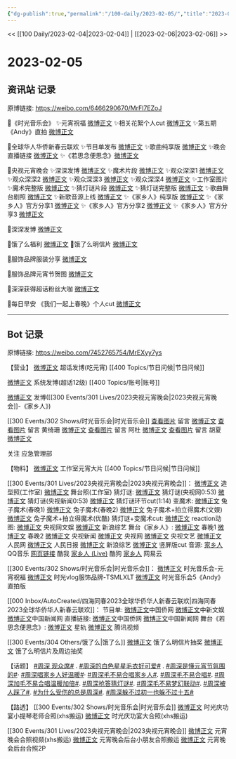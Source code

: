 ```yaml
---
{"dg-publish":true,"permalink":"/100-daily/2023-02-05/","title":"2023-02-05"}
---
```



<< [[100 Daily/2023-02-04\|2023-02-04]] | [[2023-02-06\|2023-02-06]] >>

# 2023-02-05

## 资讯站 记录

原博链接: https://weibo.com/6466290670/MrFl7EZoJ

🌟《时光音乐会》
✨元宵祝福 [微博正文](https://m.weibo.cn/6466290670/4865828354789986)
✨相关花絮个人cut [微博正文](https://m.weibo.cn/6466290670/4865789972972268)
✨第五期《Andy》直拍 [微博正文](https://m.weibo.cn/6466290670/4865731416819077)

🌟全球华人华侨新春云联欢
✨节目单发布 [微博正文](https://m.weibo.cn/6466290670/4865744111665738)
✨歌曲纯享版 [微博正文](https://m.weibo.cn/6466290670/4865846982216353)
✨晚会直播链接 [微博正文](https://m.weibo.cn/6466290670/4865800098025948)
✨《若思念便思念》[微博正文](https://m.weibo.cn/6466290670/4865880062433621)

🌟央视元宵晚会
✨深深发博 [微博正文](https://m.weibo.cn/6466290670/4865901453122512)
✨魔术片段 [微博正文](https://m.weibo.cn/6466290670/4865886408152704)
✨观众深深1 [微博正文](https://m.weibo.cn/6466290670/4865890178832221)
✨观众深深2 [微博正文](https://m.weibo.cn/6466290670/4865888479872008)
✨观众深深3 [微博正文](https://m.weibo.cn/6466290670/4865886807135725)
✨观众深深4 [微博正文](https://m.weibo.cn/6466290670/4865883782521077)
✨工作室图片 [](https://m.weibo.cn/6466290670/486589788350606)
✨魔术完整版 [微博正文](https://m.weibo.cn/6466290670/4865937079537459)
✨猜灯谜片段 [微博正文](https://m.weibo.cn/6466290670/4865890972078662)
✨猜灯谜完整版 [微博正文](https://m.weibo.cn/6466290670/4865888887512635)
✨歌曲舞台剧照 [微博正文](https://m.weibo.cn/6466290670/4865902858995249)
✨新歌音源上线 [微博正文](https://m.weibo.cn/6466290670/4865936836006208)
✨《家乡人》纯享版 [微博正文](https://m.weibo.cn/6466290670/4865904624534856)
✨《家乡人》官方分享1 [微博正文](https://m.weibo.cn/6466290670/4865898281699018)
✨《家乡人》官方分享2 [微博正文](https://m.weibo.cn/6466290670/4865900341100615)
✨《家乡人》官方分享3 [微博正文](https://m.weibo.cn/6466290670/4865900702338804)

🌟深深发博 [微博正文](https://m.weibo.cn/6466290670/4865881370263710)

🌟饿了么福利 [微博正文](https://m.weibo.cn/6466290670/4865736377372851)
🌟饿了么明信片 [微博正文](https://m.weibo.cn/6466290670/4865730446624579)

🌟服饰品牌服装分享 [微博正文](https://m.weibo.cn/6466290670/4865724726120129)

🌟服饰品牌元宵节贺图 [微博正文](https://m.weibo.cn/6466290670/4865726730994839)

🌟深深获得超话粉丝大咖 [微博正文](https://m.weibo.cn/6466290670/4865881710010222)

🌟每日早安
《我们一起上春晚》个人cut [微博正文](https://m.weibo.cn/6466290670/4865701607637593)

---
## Bot 记录

原博链接: https://weibo.com/7452765754/MrEXyy7ys

【营业】
[微博正文](https://m.weibo.cn/1736988591/4865877717028646) 超话发博(吃元宵) [[400 Topics/节日问候\|节日问候]] 

[微博正文](https://m.weibo.cn/1736988591/4865878019278000) 系统发博(超话12级) [[400 Topics/账号\|账号]]

[微博正文](https://m.weibo.cn/1736988591/4865900634708420) 发博([[300 Events/301 Lives/2023央视元宵晚会\|2023央视元宵晚会]]-《家乡人》)

[[300 Events/302 Shows/时光音乐会\|时光音乐会]]
[查看图片](https://wx1.sinaimg.cn/large/0088n2Pggy1hat0gqxpg0j30yi0c8dgq.jpg) 留言 [微博正文](https://m.weibo.cn/1736988591/4865545242938744)
[查看图片](https://wx4.sinaimg.cn/large/0088n2Pggy1hat0hnisf4j30u00xxtd2.jpg) 留言 黄绮珊 [微博正文](https://m.weibo.cn/1766673785/4865177247551324)
[查看图片](https://wx3.sinaimg.cn/large/0088n2Pggy1hat0h5pi6rj30u00xutcy.jpg) 留言 阿杜 [微博正文](https://m.weibo.cn/1355837881/4865185397610359)
[查看图片](https://wx1.sinaimg.cn/large/0088n2Pggy1hat0h1w889j30u00xgaee.jpg) 留言 胡夏 [微博正文](https://m.weibo.cn/1704091601/4865180800911131)

关注 应急管理部

【物料】
[微博正文](https://m.weibo.cn/7478855230/4865572804494822) 工作室元宵大片 [[400 Topics/节日问候\|节日问候]]

[[300 Events/301 Lives/2023央视元宵晚会\|2023央视元宵晚会]]：
[微博正文](https://m.weibo.cn/7478855230/4865897150023362) 造型照(工作室)
[微博正文](https://m.weibo.cn/7478855230/4865901927075652) 舞台照(工作室)
猜灯谜:
[微博正文](https://m.weibo.cn/3266943013/4865890028355805) 猜灯谜(央视网0:53)
[微博正文](https://m.weibo.cn/2656274875/4865881244702213) 猜灯谜(央视新闻0:53)
[微博正文](https://m.weibo.cn/6466290670/4865888887512635) 猜灯谜环节cut(1:14)
变魔术:
[微博正文](https://m.weibo.cn/3506728370/4865882381360052) 兔子魔术(春晚1)
[微博正文](https://m.weibo.cn/3506728370/4865888098718062) 兔子魔术(春晚2)
[微博正文](https://m.weibo.cn/1371117067/4865882612571948) 兔子魔术+拍立得魔术(文娱)
[微博正文](https://m.weibo.cn/1642904381/4865906864555537) 兔子魔术+拍立得魔术(优酷)
猜灯谜+变魔术cut:
[微博正文](https://m.weibo.cn/1786590437/4865884123040954)
reaction动图:
[微博正文](https://m.weibo.cn/7735105675/4865887397744160) 央视网文娱
[微博正文](https://m.weibo.cn/1878335471/4865883242238275) 新浪综艺
舞台《家乡人》:
[微博正文](https://m.weibo.cn/3506728370/4865897049885781) 春晚1
[微博正文](https://m.weibo.cn/3506728370/4865900827644167) 春晚2
[微博正文](https://m.weibo.cn/2656274875/4865897463812460) 央视新闻
[微博正文](https://m.weibo.cn/3266943013/4865898772699242) 央视网
[微博正文](https://m.weibo.cn/2210168325/4865898110256040) 央视文艺
[微博正文](https://m.weibo.cn/2286908003/4865901952769240) 人民网
[微博正文](https://m.weibo.cn/2803301701/4865902082002815) 人民日报
[微博正文](https://m.weibo.cn/1878335471/4865897552681420) 新浪综艺
[微博正文](https://m.weibo.cn/5219918112/4865906910167058) 竖屏版cut
音源:
[家乡人](https://weibo.cn/sinaurl?u=https%3A%2F%2Fc.y.qq.com%2Fbase%2Ffcgi-bin%2Fu%3F__%3DfczhFNttcEvv) QQ音乐
[网页链接](https://weibo.cn/sinaurl?u=https%3A%2F%2Fm.kuwo.cn%2Fyinyue%2F261037095%3Ff%3Dip%26t%3Dsinawb) 酷我
[家乡人 (Live)](https://weibo.cn/sinaurl?u=https%3A%2F%2Ft4.kugou.com%2Fsong.html%3Fid%3D8e197adB8V2) 酷狗
[家乡人](https://weibo.cn/sinaurl?u=http%3A%2F%2Fmusic.163.com%2Fshare%2Fsina%2Fdirect%2F18%2F2020167641) 网易云

[[300 Events/302 Shows/时光音乐会\|时光音乐会]]：
[微博正文](https://m.weibo.cn/7703778879/4865820931657999) 时光音乐会-元宵祝福
[微博正文](https://m.weibo.cn/6599319990/4865561559568066) 时光vlog服饰品牌-TSMLXLT
[微博正文](https://m.weibo.cn/6466290670/4865731416819077) 时光音乐会5《Andy》直拍版

[[000 Inbox/AutoCreated/四海同春2023全球华侨华人新春云联欢\|四海同春2023全球华侨华人新春云联欢]]：
节目单:
[微博正文](https://m.weibo.cn/5137261048/4865737640641329)中国侨网
[微博正文](https://m.weibo.cn/7728745629/4865742712081808)中新文娱
[微博正文](https://m.weibo.cn/1784473157/4865740819926081)中国新闻网
直播链接:
[微博正文](https://m.weibo.cn/5137261048/4865799049186629)中国侨网
[微博正文](https://m.weibo.cn/1784473157/4865798990727823)中国新闻网
舞台《若思念便思念》:
[微博正文](https://m.weibo.cn/6466290670/4865846982216353) 星轨
[微博正文](https://m.weibo.cn/2591595652/4865877117241259) 腾讯视频

[[300 Events/304 Others/饿了么\|饿了么]]
[微博正文](https://m.weibo.cn/5117812753/4865716681441762) 饿了么明信片抽奖
[微博正文](https://m.weibo.cn/7756461320/4865733676765251) 饿了么明信片及周边抽奖

【话题】
[#周深 观众席#](https://s.weibo.com/weibo?q=%23%E5%91%A8%E6%B7%B1%20%E8%A7%82%E4%BC%97%E5%B8%AD%23) .
[#周深的白色星星毛衣好可爱#](https://s.weibo.com/weibo?q=%23%E5%91%A8%E6%B7%B1%E7%9A%84%E7%99%BD%E8%89%B2%E6%98%9F%E6%98%9F%E6%AF%9B%E8%A1%A3%E5%A5%BD%E5%8F%AF%E7%88%B1%23) .
[#周深是懂元宵节氛围的#](https://s.weibo.com/weibo?q=%23%E5%91%A8%E6%B7%B1%E6%98%AF%E6%87%82%E5%85%83%E5%AE%B5%E8%8A%82%E6%B0%9B%E5%9B%B4%E7%9A%84%23)·
[#周深唱家乡人好温暖#](https://s.weibo.com/weibo?q=%23%E5%91%A8%E6%B7%B1%E5%94%B1%E5%AE%B6%E4%B9%A1%E4%BA%BA%E5%A5%BD%E6%B8%A9%E6%9A%96%23)·
[#周深毛不易合唱家乡人#](https://s.weibo.com/weibo?q=%23%E5%91%A8%E6%B7%B1%E6%AF%9B%E4%B8%8D%E6%98%93%E5%90%88%E5%94%B1%E5%AE%B6%E4%B9%A1%E4%BA%BA%23).
[#周深毛不易合唱#](https://s.weibo.com/weibo?q=%23%E5%91%A8%E6%B7%B1%E6%AF%9B%E4%B8%8D%E6%98%93%E5%90%88%E5%94%B1%23).
[#周深加毛不易合唱温暖加倍#](https://s.weibo.com/weibo?q=%23%E5%91%A8%E6%B7%B1%E5%8A%A0%E6%AF%9B%E4%B8%8D%E6%98%93%E5%90%88%E5%94%B1%E6%B8%A9%E6%9A%96%E5%8A%A0%E5%80%8D%23).
[#周深抢答猜灯谜#](https://s.weibo.com/weibo?q=%23%E5%91%A8%E6%B7%B1%E6%8A%A2%E7%AD%94%E7%8C%9C%E7%81%AF%E8%B0%9C%23).
[#周深毛不易梦幻联动#](https://s.weibo.com/weibo?q=%23%E5%91%A8%E6%B7%B1%E6%AF%9B%E4%B8%8D%E6%98%93%E6%A2%A6%E5%B9%BB%E8%81%94%E5%8A%A8%23).
[#周深被人踩了#](https://s.weibo.com/weibo?q=%23%E5%91%A8%E6%B7%B1%E8%A2%AB%E4%BA%BA%E8%B8%A9%E4%BA%86%23).
[#为什么受伤的总是周深#](https://s.weibo.com/weibo?q=%23%E4%B8%BA%E4%BB%80%E4%B9%88%E5%8F%97%E4%BC%A4%E7%9A%84%E6%80%BB%E6%98%AF%E5%91%A8%E6%B7%B1%23).
[#周深躲不过初一也躲不过十五#](https://s.weibo.com/weibo?q=%23%E5%91%A8%E6%B7%B1%E8%BA%B2%E4%B8%8D%E8%BF%87%E5%88%9D%E4%B8%80%E4%B9%9F%E8%BA%B2%E4%B8%8D%E8%BF%87%E5%8D%81%E4%BA%94%23)

【路透】
[[300 Events/302 Shows/时光音乐会\|时光音乐会]]
[微博正文](https://m.weibo.cn/2321178365/4865783568533574) 时光庆功宴小提琴老师合照(xhs搬运)
[微博正文](https://m.weibo.cn/7495641082/4865885342797713) 时光庆功宴大合照(xhs搬运)

[[300 Events/301 Lives/2023央视元宵晚会\|2023央视元宵晚会]]
[微博正文](https://m.weibo.cn/1857196980/4865892708785577) 元宵晚会合照视频(xhs搬运)
[微博正文](https://m.weibo.cn/7495641082/4865900077388520) 元宵晚会后台小朋友合照搬运
[微博正文](https://m.weibo.cn/1901459883/4865922592147480) 元宵晚会后台合照2P
